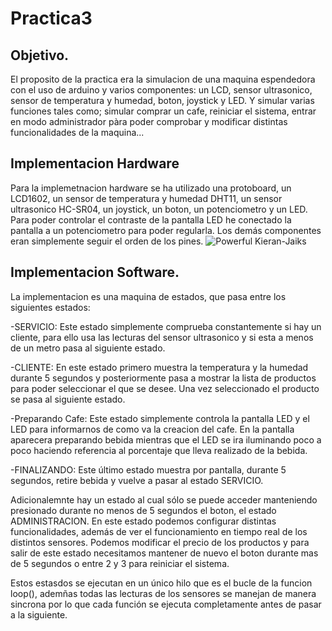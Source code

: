 # Practica3

## Objetivo.

El proposito de la practica era la simulacion de una maquina espendedora con el uso de arduino y varios componentes: un LCD, sensor ultrasonico, sensor de temperatura y humedad, boton, joystick y LED. Y simular varias funciones tales como; simular comprar un cafe, reiniciar el sistema, entrar en modo administrador pàra poder comprobar y modificar distintas funcionalidades de la maquina...

## Implementacion Hardware

Para la implemetnacion hardware se ha utilizado una protoboard, un LCD1602, un sensor de temperatura y humedad DHT11, un sensor ultrasonico HC-SR04, un joystick, un boton, un potenciometro y un LED. Para poder controlar el contraste de la pantalla LED he conectado la pantalla a un potenciometro para poder regularla. Los demás componentes eran simplemente seguir el orden de los pines.
![Powerful Kieran-Jaiks](https://github.com/Josetost/Practica3/assets/73531592/74e33af8-b934-4c1b-8178-9e901241ad7f)
## Implementacion Software.

La implementacion es una maquina de estados, que pasa entre los siguientes estados:


-SERVICIO: Este estado simplemente comprueba constantemente si hay un cliente, para ello usa las lecturas del sensor ultrasonico y si esta a menos de un metro pasa al siguiente estado.


-CLIENTE: En este estado primero muestra la temperatura y la humedad durante 5 segundos y posteriormente pasa a mostrar la lista de productos para poder seleccionar el que se desee. Una vez seleccionado el producto se pasa al siguiente estado.


-Preparando Cafe: Este estado simplemente controla la pantalla LED y el LED para informarnos de como va la creacion del cafe. En la pantalla aparecera preparando bebida mientras que el LED se ira iluminando poco a poco haciendo referencia al porcentaje que lleva realizado de la bebida.


-FINALIZANDO: Este último estado muestra por pantalla, durante 5 segundos, retire bebida y vuelve a pasar al estado SERVICIO.

Adicionalemnte hay un estado al cual sólo se puede acceder manteniendo presionado durante no menos de 5 segundos el boton, el estado ADMINISTRACION. En este estado podemos configurar distintas funcionalidades, además de ver el funcionamiento en tiempo real de los distintos sensores. Podemos modificar el precio de los productos y para salir de este estado necesitamos mantener de nuevo el boton durante mas de 5 segundos o entre 2 y 3 para reiniciar el sistema.

Estos estasdos se ejecutan en un único hilo que es el bucle de la funcion loop(), ademñas todas las lecturas de los sensores se manejan de manera sincrona por lo que cada función se ejecuta completamente antes de pasar a la siguiente.

